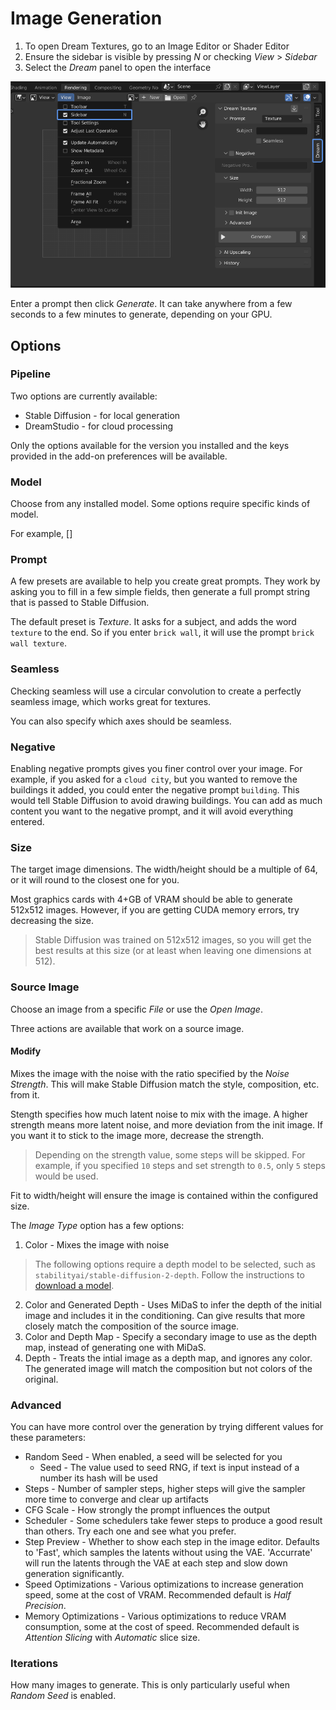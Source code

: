 # Image Generation
1. To open Dream Textures, go to an Image Editor or Shader Editor
1. Ensure the sidebar is visible by pressing *N* or checking *View* > *Sidebar*
2. Select the *Dream* panel to open the interface

![A screenshot showing the 'Dream' panel in an Image Editor space](assets/image_generation/opening-ui.png)

Enter a prompt then click *Generate*. It can take anywhere from a few seconds to a few minutes to generate, depending on your GPU.

## Options

### Pipeline
Two options are currently available:
* Stable Diffusion - for local generation
* DreamStudio - for cloud processing

Only the options available for the version you installed and the keys provided in the add-on preferences will be available.

### Model
Choose from any installed model. Some options require specific kinds of model.

For example, []

### Prompt

A few presets are available to help you create great prompts. They work by asking you to fill in a few simple fields, then generate a full prompt string that is passed to Stable Diffusion.

The default preset is *Texture*. It asks for a subject, and adds the word `texture` to the end. So if you enter `brick wall`, it will use the prompt `brick wall texture`.

### Seamless
Checking seamless will use a circular convolution to create a perfectly seamless image, which works great for textures.

You can also specify which axes should be seamless.

### Negative
Enabling negative prompts gives you finer control over your image. For example, if you asked for a `cloud city`, but you wanted to remove the buildings it added, you could enter the negative prompt `building`. This would tell Stable Diffusion to avoid drawing buildings. You can add as much content you want to the negative prompt, and it will avoid everything entered.

### Size
The target image dimensions. The width/height should be a multiple of 64, or it will round to the closest one for you.

Most graphics cards with 4+GB of VRAM should be able to generate 512x512 images. However, if you are getting CUDA memory errors, try decreasing the size.

> Stable Diffusion was trained on 512x512 images, so you will get the best results at this size (or at least when leaving one dimensions at 512).

### Source Image
Choose an image from a specific *File* or use the *Open Image*.

Three actions are available that work on a source image.

#### Modify
Mixes the image with the noise with the ratio specified by the *Noise Strength*. This will make Stable Diffusion match the style, composition, etc. from it.

Stength specifies how much latent noise to mix with the image. A higher strength means more latent noise, and more deviation from the init image. If you want it to stick to the image more, decrease the strength.

> Depending on the strength value, some steps will be skipped. For example, if you specified `10` steps and set strength to `0.5`, only `5` steps would be used.

Fit to width/height will ensure the image is contained within the configured size.

The *Image Type* option has a few options:
1. Color - Mixes the image with noise

> The following options require a depth model to be selected, such as `stabilityai/stable-diffusion-2-depth`. Follow the instructions to [download a model](setup.md#download-a-model).

2. Color and Generated Depth - Uses MiDaS to infer the depth of the initial image and includes it in the conditioning. Can give results that more closely match the composition of the source image.
3. Color and Depth Map - Specify a secondary image to use as the depth map, instead of generating one with MiDaS.
4. Depth - Treats the intial image as a depth map, and ignores any color. The generated image will match the composition but not colors of the original.

### Advanced
You can have more control over the generation by trying different values for these parameters:

* Random Seed - When enabled, a seed will be selected for you
    * Seed - The value used to seed RNG, if text is input instead of a number its hash will be used
* Steps - Number of sampler steps, higher steps will give the sampler more time to converge and clear up artifacts
* CFG Scale - How strongly the prompt influences the output
* Scheduler - Some schedulers take fewer steps to produce a good result than others. Try each one and see what you prefer.
* Step Preview - Whether to show each step in the image editor. Defaults to 'Fast', which samples the latents without using the VAE. 'Accurrate' will run the latents through the VAE at each step and slow down generation significantly.
* Speed Optimizations - Various optimizations to increase generation speed, some at the cost of VRAM. Recommended default is *Half Precision*.
* Memory Optimizations - Various optimizations to reduce VRAM consumption, some at the cost of speed. Recommended default is *Attention Slicing* with *Automatic* slice size.

### Iterations
How many images to generate. This is only particularly useful when *Random Seed* is enabled.